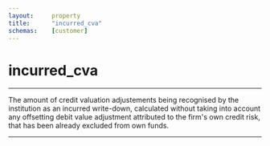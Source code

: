 ```yaml
---
layout:		property
title:		"incurred_cva"
schemas:	[customer]
---
```


# incurred_cva

---

The amount of credit valuation adjustements being recognised by the institution as an incurred write-down, calculated without taking into account any offsetting debit value adjustment attributed to the firm's own credit risk, that has been already excluded from own funds.

---

[encumbrance_amount]: https://github.com/suadelabs/fire/blob/master/documentation/properties/encumbrance_amount.md
[eba-report]:  https://www.eba.europa.eu/sites/default/files/document_library/Risk%20Analysis%20and%20Data/Risk%20Assessment%20Reports/2022/1036110/Report%20on%20Asset%20Encumbrance%202022.pdf
